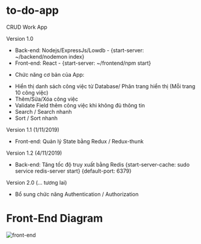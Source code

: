 # to-do-app
CRUD Work App

Version 1.0
- Back-end: Nodejs/ExpressJs/Lowdb - {start-server: ~/backend/nodemon index}
- Front-end: React - {start-server: ~/frontend/npm start}
+ Chức năng cơ bản của App:
- Hiển thị danh sách công việc từ Database/ Phân trang hiển thị (Mỗi trang 10 công việc)
- Thêm/Sửa/Xóa công việc
- Validate Field thêm công việc khi không đủ thông tin
- Search / Search nhanh
- Sort / Sort nhanh

Version 1.1 (1/11/2019)
- Front-end: Quản lý State bằng Redux / Redux-thunk

Version 1.2 (4/11/2019)
- Back-end: Tăng tốc độ truy xuất bằng Redis
{start-server-cache: sudo service redis-server start}
{default-port: 6379}

Version 2.0 (... tương lai)
- Bổ sung chức năng Authentication / Authorization

<h1>Front-End Diagram</h1>
<img src="https://user-images.githubusercontent.com/49454154/68199558-d60e3500-fff0-11e9-8c5e-08c49c213088.jpg" alt="front-end" />




